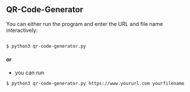 ## QR-Code-Generator

You can either run the program and enter the URL and file name interactively:

```bash

$ python3 qr-code-generator.py

```

#### or 

- you can run 

```bash 
$ python3 qr-code-generator.py https://www.yoururl.com yourfilename

```
